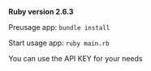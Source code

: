 **Ruby version 2.6.3**

Preusage app:
```bundle install```

Start usage app:
```ruby main.rb```

You can use the API KEY for your needs
